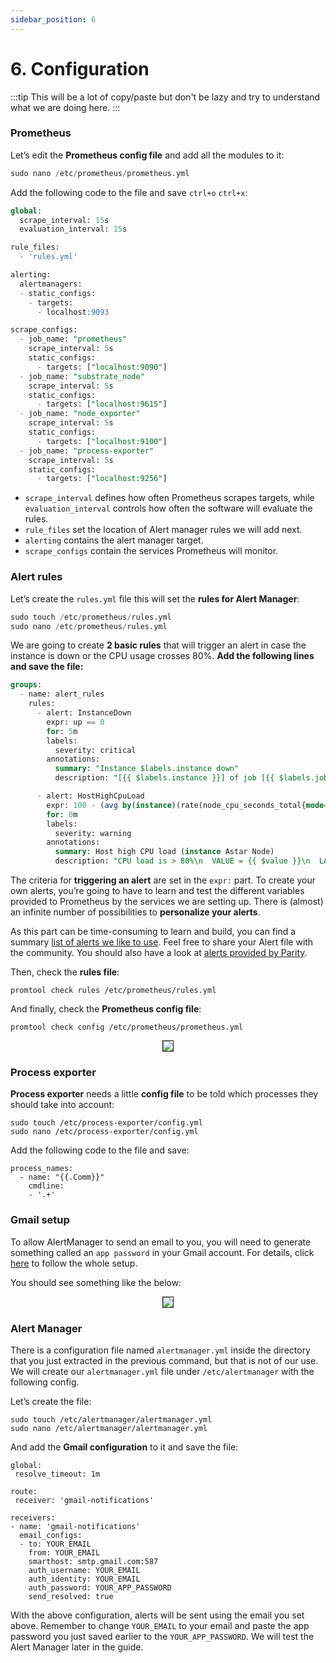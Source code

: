 ```yaml
---
sidebar_position: 6
---
```


# 6. Configuration

:::tip
This will be a lot of copy/paste but don't be lazy and try to understand what we are doing here.
:::

### Prometheus

Let’s edit the **Prometheus config file** and add all the modules to it:

```sql
sudo nano /etc/prometheus/prometheus.yml
```

Add the following code to the file and save `ctrl+o` `ctrl+x`:

```sql
global:
  scrape_interval: 15s
  evaluation_interval: 15s

rule_files:
  - 'rules.yml'

alerting:
  alertmanagers:
  - static_configs:
    - targets:
      - localhost:9093

scrape_configs:
  - job_name: "prometheus"
    scrape_interval: 5s
    static_configs:
      - targets: ["localhost:9090"]
  - job_name: "substrate_node"
    scrape_interval: 5s
    static_configs:
      - targets: ["localhost:9615"]
  - job_name: "node_exporter"
    scrape_interval: 5s
    static_configs:
      - targets: ["localhost:9100"]
  - job_name: "process-exporter"
    scrape_interval: 5s
    static_configs:
      - targets: ["localhost:9256"]
```

* `scrape_interval` defines how often Prometheus scrapes targets, while `evaluation_interval` controls how often the software will evaluate the rules.
* `rule_files` set the location of Alert manager rules we will add next.
* `alerting` contains the alert manager target.
* `scrape_configs` contain the services Prometheus will monitor.

### Alert rules

Let’s create the `rules.yml` file this will set the **rules for Alert Manager**:

```sql
sudo touch /etc/prometheus/rules.yml
sudo nano /etc/prometheus/rules.yml
```

We are going to create **2 basic rules** that will trigger an alert in case the instance is down or the CPU usage crosses 80%. **Add the following lines and save the file:**

```sql
groups:
  - name: alert_rules
    rules:
      - alert: InstanceDown
        expr: up == 0
        for: 5m
        labels:
          severity: critical
        annotations:
          summary: "Instance $labels.instance down"
          description: "[{{ $labels.instance }}] of job [{{ $labels.job }}] has been down for more than 1 minute."

      - alert: HostHighCpuLoad
        expr: 100 - (avg by(instance)(rate(node_cpu_seconds_total{mode="idle"}[2m])) * 100) > 80
        for: 0m
        labels:
          severity: warning
        annotations:
          summary: Host high CPU load (instance Astar Node)
          description: "CPU load is > 80%\n  VALUE = {{ $value }}\n  LABELS: {{ $labels }}"
```

The criteria for **triggering an alert** are set in the `expr:` part. To create your own alerts, you’re going to have to learn and test the different variables provided to Prometheus by the services we are setting up. There is (almost) an infinite number of possibilities to **personalize your alerts**.

As this part can be time-consuming to learn and build, you can find a summary [list of alerts we like to use](https://pastebin.com/96wbiQN8).  Feel free to share your Alert file with the community. You should also have a look at [alerts provided by Parity](https://github.com/paritytech/substrate/tree/master/.maintain/monitoring/alerting-rules).

Then, check the **rules file**:

```
promtool check rules /etc/prometheus/rules.yml
```

And finally, check the **Prometheus config file**:

```
promtool check config /etc/prometheus/prometheus.yml
```

<center>
<img src="https://i.imgur.com/AQqiXjm.png" border="1"></img>
</center>

### Process exporter

**Process exporter** needs a little **config file** to be told which processes they should take into account:

```
sudo touch /etc/process-exporter/config.yml
sudo nano /etc/process-exporter/config.yml
```

Add the following code to the file and save:

```
process_names: 
  - name: "{{.Comm}}" 
    cmdline: 
    - '.+'
```

### Gmail setup

To allow AlertManager to send an email to you, you will need to generate something called an `app password` in your Gmail account. For details, click [here](https://support.google.com/accounts/answer/185833?hl=en) to follow the whole setup.

You should see something like the below:

<center>
<img src="https://i.imgur.com/YID4WId.png" border="1"></img>
</center>

### Alert Manager

There is a configuration file named `alertmanager.yml` inside the directory that you just extracted in the previous command, but that is not of our use. We will create our `alertmanager.yml` file under `/etc/alertmanager` with the following config.

Let’s create the file:

```
sudo touch /etc/alertmanager/alertmanager.yml
sudo nano /etc/alertmanager/alertmanager.yml
```

And add the **Gmail configuration** to it and save the file:

```
global:
 resolve_timeout: 1m

route:
 receiver: 'gmail-notifications'

receivers:
- name: 'gmail-notifications'
  email_configs:
  - to: YOUR_EMAIL
    from: YOUR_EMAIL
    smarthost: smtp.gmail.com:587
    auth_username: YOUR_EMAIL
    auth_identity: YOUR_EMAIL
    auth_password: YOUR_APP_PASSWORD
    send_resolved: true
```

With the above configuration, alerts will be sent using the email you set above. Remember to change `YOUR_EMAIL` to your email and paste the app password you just saved earlier to the `YOUR_APP_PASSWORD`. We will test the Alert Manager later in the guide.
